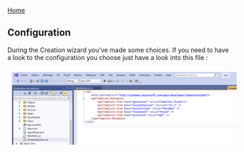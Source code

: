[Home](https://github.com/mabyre/docs)

## Configuration

During the Creation wizard you've made some choices. If you need to have a look to the configuration you choose just have a look into this file :

<img style="margin: 10px" src="https://github.com/mabyre/docs/blob/master/WPF/images/2023-01-23_18h09_17.png" alt="Template Studio Configuration" />

